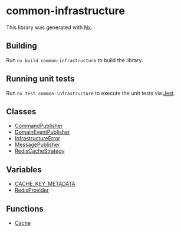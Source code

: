 # common-infrastructure

This library was generated with [Nx](https://nx.dev).

## Building

Run `nx build common-infrastructure` to build the library.

## Running unit tests

Run `nx test common-infrastructure` to execute the unit tests via [Jest](https://jestjs.io).

## Classes

- [CommandPublisher](/libraries/common-infrastructure/Class.CommandPublisher.md)
- [DomainEventPublisher](/libraries/common-infrastructure/Class.DomainEventPublisher.md)
- [InfrastructureError](/libraries/common-infrastructure/Class.InfrastructureError.md)
- [MessagePublisher](/libraries/common-infrastructure/Class.MessagePublisher.md)
- [RedisCacheStrategy](/libraries/common-infrastructure/Class.RedisCacheStrategy.md)

## Variables

- [CACHE\_KEY\_METADATA](/libraries/common-infrastructure/Variable.CACHE_KEY_METADATA.md)
- [RedisProvider](/libraries/common-infrastructure/Variable.RedisProvider.md)

## Functions

- [Cache](/libraries/common-infrastructure/Function.Cache.md)

